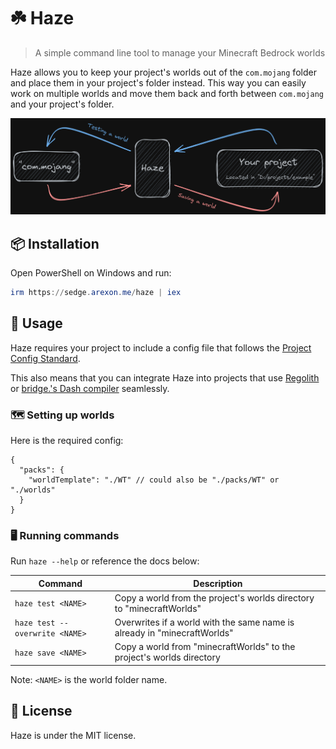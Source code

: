 # ☘️ Haze

> A simple command line tool to manage your Minecraft Bedrock worlds

Haze allows you to keep your project's worlds out of the `com.mojang` folder and place them in your project's folder instead. This way you can easily work on multiple worlds and move them back and forth between `com.mojang` and your project's folder.

![Diagram](.github/diagram.png)

## 📦 Installation

Open PowerShell on Windows and run:

```powershell
irm https://sedge.arexon.me/haze | iex
```
## 🧩 Usage

Haze requires your project to include a config file that follows the [Project Config Standard](https://github.com/Bedrock-OSS/project-config-standard).

This also means that you can integrate Haze into projects that use [Regolith](https://github.com/Bedrock-OSS/regolith) or [bridge.'s Dash compiler](https://github.com/bridge-core/deno-dash-compiler) seamlessly.

### 🗺️ Setting up worlds

Here is the required config:

```jsonc
{
  "packs": {
    "worldTemplate": "./WT" // could also be "./packs/WT" or "./worlds"
  }
}
```

### 🖥️ Running commands

Run `haze --help` or reference the docs below:

| Command | Description |
| ------- | ----------- |
| `haze test <NAME>` | Copy a world from the project's worlds directory to "minecraftWorlds" |
| `haze test --overwrite <NAME>` | Overwrites if a world with the same name is already in "minecraftWorlds" |
| `haze save <NAME>` | Copy a world from "minecraftWorlds" to the project's worlds directory |

Note: `<NAME>` is the world folder name.

## 📝 License

Haze is under the MIT license.
